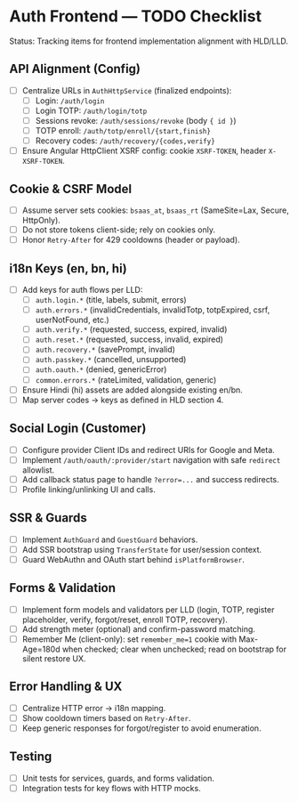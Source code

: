 # Auth Frontend — TODO Checklist

Status: Tracking items for frontend implementation alignment with HLD/LLD.

## API Alignment (Config)
- [ ] Centralize URLs in `AuthHttpService` (finalized endpoints):
  - [ ] Login: `/auth/login`
  - [ ] Login TOTP: `/auth/login/totp`
  - [ ] Sessions revoke: `/auth/sessions/revoke` (body `{ id }`)
  - [ ] TOTP enroll: `/auth/totp/enroll/{start,finish}`
  - [ ] Recovery codes: `/auth/recovery/{codes,verify}`
- [ ] Ensure Angular HttpClient XSRF config: cookie `XSRF-TOKEN`, header `X-XSRF-TOKEN`.

## Cookie & CSRF Model
- [ ] Assume server sets cookies: `bsaas_at`, `bsaas_rt` (SameSite=Lax, Secure, HttpOnly).
- [ ] Do not store tokens client-side; rely on cookies only.
- [ ] Honor `Retry-After` for 429 cooldowns (header or payload).

## i18n Keys (en, bn, hi)
- [ ] Add keys for auth flows per LLD:
  - [ ] `auth.login.*` (title, labels, submit, errors)
  - [ ] `auth.errors.*` (invalidCredentials, invalidTotp, totpExpired, csrf, userNotFound, etc.)
  - [ ] `auth.verify.*` (requested, success, expired, invalid)
  - [ ] `auth.reset.*` (requested, success, invalid, expired)
  - [ ] `auth.recovery.*` (savePrompt, invalid)
  - [ ] `auth.passkey.*` (cancelled, unsupported)
  - [ ] `auth.oauth.*` (denied, genericError)
  - [ ] `common.errors.*` (rateLimited, validation, generic)
- [ ] Ensure Hindi (hi) assets are added alongside existing en/bn.
- [ ] Map server codes → keys as defined in HLD section 4.

## Social Login (Customer)
- [ ] Configure provider Client IDs and redirect URIs for Google and Meta.
- [ ] Implement `/auth/oauth/:provider/start` navigation with safe `redirect` allowlist.
- [ ] Add callback status page to handle `?error=...` and success redirects.
- [ ] Profile linking/unlinking UI and calls.

## SSR & Guards
- [ ] Implement `AuthGuard` and `GuestGuard` behaviors.
- [ ] Add SSR bootstrap using `TransferState` for user/session context.
- [ ] Guard WebAuthn and OAuth start behind `isPlatformBrowser`.

## Forms & Validation
- [ ] Implement form models and validators per LLD (login, TOTP, register placeholder, verify, forgot/reset, enroll TOTP, recovery).
- [ ] Add strength meter (optional) and confirm-password matching.
- [ ] Remember Me (client-only): set `remember_me=1` cookie with Max-Age=180d when checked; clear when unchecked; read on bootstrap for silent restore UX.

## Error Handling & UX
- [ ] Centralize HTTP error → i18n mapping.
- [ ] Show cooldown timers based on `Retry-After`.
- [ ] Keep generic responses for forgot/register to avoid enumeration.

## Testing
- [ ] Unit tests for services, guards, and forms validation.
- [ ] Integration tests for key flows with HTTP mocks.
